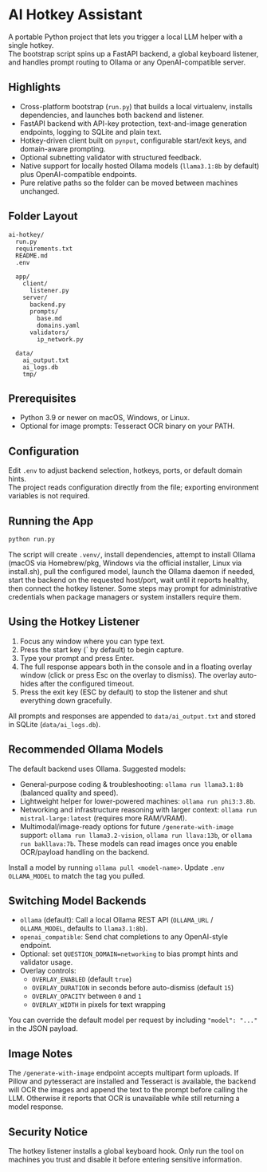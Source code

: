# AI Hotkey Assistant

A portable Python project that lets you trigger a local LLM helper with a single hotkey.  
The bootstrap script spins up a FastAPI backend, a global keyboard listener, and handles
prompt routing to Ollama or any OpenAI-compatible server.

## Highlights

- Cross-platform bootstrap (`run.py`) that builds a local virtualenv, installs dependencies, and launches both backend and listener.
- FastAPI backend with API-key protection, text-and-image generation endpoints, logging to SQLite and plain text.
- Hotkey-driven client built on `pynput`, configurable start/exit keys, and domain-aware prompting.
- Optional subnetting validator with structured feedback.
- Native support for locally hosted Ollama models (`llama3.1:8b` by default) plus OpenAI-compatible endpoints.
- Pure relative paths so the folder can be moved between machines unchanged.

## Folder Layout

```
ai-hotkey/
  run.py
  requirements.txt
  README.md
  .env

  app/
    client/
      listener.py
    server/
      backend.py
      prompts/
        base.md
        domains.yaml
      validators/
        ip_network.py

  data/
    ai_output.txt
    ai_logs.db
    tmp/
```

## Prerequisites

- Python 3.9 or newer on macOS, Windows, or Linux.
- Optional for image prompts: Tesseract OCR binary on your PATH.

## Configuration

Edit `.env` to adjust backend selection, hotkeys, ports, or default domain hints.  
The project reads configuration directly from the file; exporting environment variables is not required.

## Running the App

```bash
python run.py
```

The script will create `.venv/`, install dependencies, attempt to install Ollama (macOS via Homebrew/pkg, Windows via the official installer, Linux via install.sh), pull the configured model, launch the Ollama daemon if needed, start the backend on the requested host/port, wait until it reports healthy, then connect the hotkey listener. Some steps may prompt for administrative credentials when package managers or system installers require them.

## Using the Hotkey Listener

1. Focus any window where you can type text.
2. Press the start key (` by default) to begin capture.
3. Type your prompt and press Enter.
4. The full response appears both in the console and in a floating overlay window (click or press Esc on the overlay to dismiss). The overlay auto-hides after the configured timeout.
5. Press the exit key (ESC by default) to stop the listener and shut everything down gracefully.

All prompts and responses are appended to `data/ai_output.txt` and stored in SQLite (`data/ai_logs.db`).

## Recommended Ollama Models

The default backend uses Ollama. Suggested models:

- General-purpose coding & troubleshooting: `ollama run llama3.1:8b` (balanced quality and speed).
- Lightweight helper for lower-powered machines: `ollama run phi3:3.8b`.
- Networking and infrastructure reasoning with larger context: `ollama run mistral-large:latest` (requires more RAM/VRAM).
- Multimodal/image-ready options for future `/generate-with-image` support: `ollama run llama3.2-vision`, `ollama run llava:13b`, or `ollama run bakllava:7b`. These models can read images once you enable OCR/payload handling on the backend.

Install a model by running `ollama pull <model-name>`. Update `.env` `OLLAMA_MODEL` to match the tag you pulled.

## Switching Model Backends

- `ollama` (default): Call a local Ollama REST API (`OLLAMA_URL` / `OLLAMA_MODEL`, defaults to `llama3.1:8b`).
- `openai_compatible`: Send chat completions to any OpenAI-style endpoint.
- Optional: set `QUESTION_DOMAIN=networking` to bias prompt hints and validator usage.
- Overlay controls:
  - `OVERLAY_ENABLED` (default `true`)
  - `OVERLAY_DURATION` in seconds before auto-dismiss (default `15`)
  - `OVERLAY_OPACITY` between `0` and `1`
  - `OVERLAY_WIDTH` in pixels for text wrapping

You can override the default model per request by including `"model": "..."` in the JSON payload.

## Image Notes

The `/generate-with-image` endpoint accepts multipart form uploads. If Pillow and pytesseract are installed and Tesseract is available, the backend will OCR the images and append the text to the prompt before calling the LLM. Otherwise it reports that OCR is unavailable while still returning a model response.

## Security Notice

The hotkey listener installs a global keyboard hook. Only run the tool on machines you trust and disable it before entering sensitive information.

<!--
Acceptance Tests
1. python run.py creates .venv if missing, installs deps, starts backend, then starts listener.
2. GET /status returns JSON with ok=true within 10 seconds of boot.
3. Trigger hotkey, type “What’s 2+2? End with Answer line.” Then press Enter → console prints a response and a line FINAL: 4 (or similar); data/ai_output.txt is appended.
4. Set .env:AI_BACKEND=openai_compatible and OPENAI_BASE_URL to a local proxy (or leave default); server still runs and responds (if upstream reachable).
5. Set .env:QUESTION_DOMAIN=subnetting and ask a subnetting question → response contains steps and an Answer: with CIDR-style outputs; validator populates valid and validation.
6. /generate-with-image succeeds even if OCR isn’t available, returning a response that notes OCR absence.
-->
